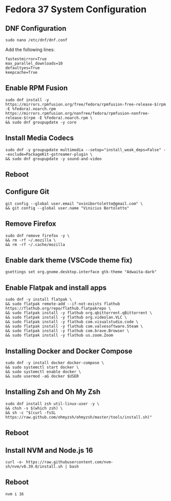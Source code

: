 # Fedora 37 System Configuration

## DNF Configuration
```
sudo nano /etc/dnf/dnf.conf
```

Add the following lines:
```
fastestmirror=True
max_parallel_downloads=10
defaultyes=True
keepcache=True
```

## Enable RPM Fusion
```
sudo dnf install -y https://mirrors.rpmfusion.org/free/fedora/rpmfusion-free-release-$(rpm -E %fedora).noarch.rpm https://mirrors.rpmfusion.org/nonfree/fedora/rpmfusion-nonfree-release-$(rpm -E %fedora).noarch.rpm \
&& sudo dnf groupupdate -y core
```


## Install Media Codecs
```
sudo dnf -y groupupdate multimedia --setop="install_weak_deps=False" --exclude=PackageKit-gstreamer-plugin \
&& sudo dnf groupupdate -y sound-and-video
```

## Reboot

## Configure Git
```
git config --global user.email "ovinibortoletto@gmail.com" \
&& git config --global user.name "Vinicius Bortoletto"
```

## Remove Firefox 
```
sudo dnf remove firefox -y \
&& rm -rf ~/.mozilla \
&& rm -rf ~/.cache/mozilla
```

## Enable dark theme (VSCode theme fix)
```
gsettings set org.gnome.desktop.interface gtk-theme "Adwaita-dark"
```

## Enable Flatpak and install apps
```
sudo dnf -y install flatpak \
&& sudo flatpak remote-add --if-not-exists flathub https://flathub.org/repo/flathub.flatpakrepo \
&& sudo flatpak install -y flathub org.qbittorrent.qBittorrent \
&& sudo flatpak install -y flathub org.videolan.VLC \
&& sudo flatpak install -y flathub com.visualstudio.code \
&& sudo flatpak install -y flathub com.valvesoftware.Steam \
&& sudo flatpak install -y flathub com.brave.Browser \
&& sudo flatpak install -y flathub us.zoom.Zoom
```

## Installing Docker and Docker Compose
```
sudo dnf -y install docker docker-compose \
&& sudo systemctl start docker \
&& sudo systemctl enable docker \
&& sudo usermod -aG docker $USER
```

## Installing Zsh and Oh My Zsh
```
sudo dnf install zsh util-linux-user -y \
&& chsh -s $(which zsh) \
&& sh -c "$(curl -fsSL https://raw.github.com/ohmyzsh/ohmyzsh/master/tools/install.sh)"
```

## Reboot

## Install NVM and Node.js 16
```
curl -o- https://raw.githubusercontent.com/nvm-sh/nvm/v0.39.0/install.sh | bash
```
## Reboot
```
nvm i 16
```